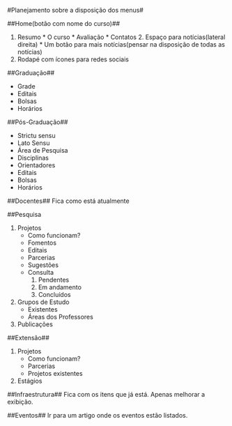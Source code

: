 #Planejamento sobre a disposição dos menus#

##Home(botão com nome do curso)##
  1. Resumo
	* O curso
	* Avaliação
	* Contatos
	2. Espaço para notícias(lateral direita)
	* Um botão para mais notícias(pensar na disposição de todas as 	notícias)
  3. Rodapé com ícones para redes sociais

##Graduação##
  * Grade
  * Editais
  * Bolsas
  * Horários

##Pós-Graduação##
  * Strictu sensu
  * Lato Sensu
  * Área de Pesquisa
  * Disciplinas
  * Orientadores
  * Editais
  * Bolsas
  * Horários

##Docentes##
  Fica como está atualmente

##Pesquisa 
1. Projetos
	* Como funcionam?
	* Fomentos
	* Editais
	* Parcerias
	* Sugestões
	* Consulta
		1. Pendentes
		2. Em andamento
		3. Concluídos
2. Grupos de Estudo
	* Existentes
	* Áreas dos Professores
3. Publicações

##Extensão##
  1. Projetos
	  * Como funcionam?
	  * Parcerias
	  * Projetos existentes
  2. Estágios

##Infraestrutura##
Fica com os itens que já está. Apenas melhorar a exibição.

##Eventos##
Ir para um artigo onde os eventos estão listados.

	

	
